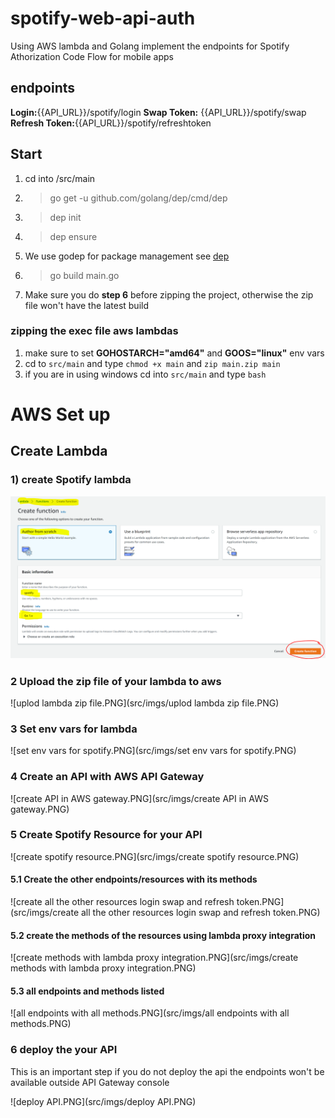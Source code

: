 # spotify-web-api-auth
Using AWS lambda and Golang implement the endpoints for Spotify Athorization Code Flow  for mobile apps 

## endpoints 
**Login:**{{API_URL}}/spotify/login
**Swap Token:** {{API_URL}}/spotify/swap
**Refresh Token:**{{API_URL}}/spotify/refreshtoken

## Start 
1) cd into /src/main 
2) >go get -u github.com/golang/dep/cmd/dep
3) > dep init 
4) > dep ensure 
5) We use godep for package management see [dep](https://golang.github.io/dep/docs/installation.html)
6) > go build main.go
7) Make sure you do **step 6** before zipping the project, otherwise  the zip file won't have the latest build

   
### zipping the exec file aws lambdas  
 1) make sure to set **GOHOSTARCH="amd64"** and **GOOS="linux"** env vars 
 2) cd to `src/main`  and type `chmod +x main`  and    `zip main.zip main`
 3) if you are in using windows cd into `src/main` and type `bash` 
 
 # AWS Set up 
 
 ## Create Lambda 
 
 
 ### 1) create Spotify lambda 
 
 ![Create Spotify Lambda](src/imgs/create%20spotify%20lambda.PNG)
 
 ### 2 Upload the zip file of your lambda to aws 
 
 ![uplod lambda zip file.PNG](src/imgs/uplod lambda zip file.PNG)
 
 ### 3 Set env vars for lambda 
 
 ![set env vars for spotify.PNG](src/imgs/set env vars for spotify.PNG)
 
 ### 4 Create an API with AWS API Gateway 
 
 ![create API in AWS gateway.PNG](src/imgs/create API in AWS gateway.PNG)
 
 ### 5 Create Spotify Resource for your API 
 
 ![create spotify resource.PNG](src/imgs/create spotify resource.PNG)
 
 #### 5.1 Create the other endpoints/resources with its methods 
 
 ![create all the other resources login swap and refresh token.PNG](src/imgs/create all the other resources login swap and refresh token.PNG)
 
 #### 5.2 create the methods of the resources using lambda proxy integration 
 
 ![create methods with lambda proxy integration.PNG](src/imgs/create methods with lambda proxy integration.PNG)
 
 #### 5.3 all endpoints and methods listed 
 
 ![all endpoints with all methods.PNG](src/imgs/all endpoints with all methods.PNG)
 
 ### 6 deploy the your API 
 
 This is an important step if you do not deploy the api the endpoints won't be available outside API Gateway console 
 
 ![deploy API.PNG](src/imgs/deploy API.PNG)
 
 
 
 
 
 
 
